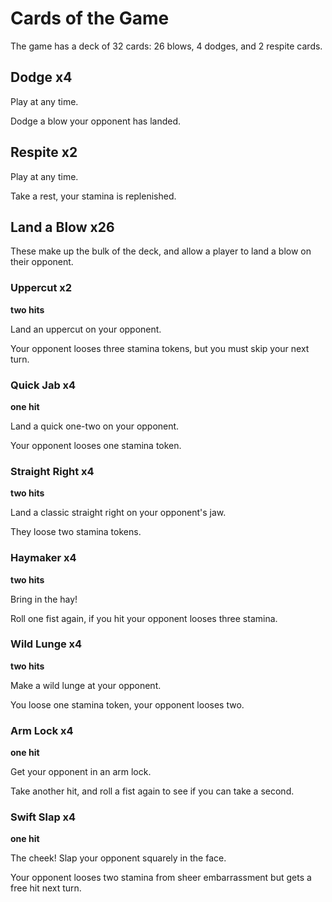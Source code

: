 # Cards of the Game

The game has a deck of 32 cards: 26 blows, 4 dodges, and 2 respite cards.

## Dodge x4

Play at any time.

Dodge a blow your opponent has landed.

## Respite x2

Play at any time.

Take a rest, your stamina is replenished.

## Land a Blow x26

These make up the bulk of the deck, and allow a player to land a blow on
their opponent.

### Uppercut x2

**two hits**

Land an uppercut on your opponent.

Your opponent looses three stamina tokens, but you must skip your next turn.

### Quick Jab x4

**one hit**

Land a quick one-two on your opponent.

Your opponent looses one stamina token.

### Straight Right x4

**two hits**

Land a classic straight right on your opponent's jaw.

They loose two stamina tokens.

### Haymaker x4

**two hits**

Bring in the hay!

Roll one fist again, if you hit your opponent looses three stamina.

### Wild Lunge x4

**two hits**

Make a wild lunge at your opponent.

You loose one stamina token, your opponent looses two.

### Arm Lock x4

**one hit**

Get your opponent in an arm lock.

Take another hit, and roll a fist again to see if you can take a second.

### Swift Slap x4

**one hit**

The cheek! Slap your opponent squarely in the face.

Your opponent looses two stamina from sheer embarrassment but gets a free hit next turn.
